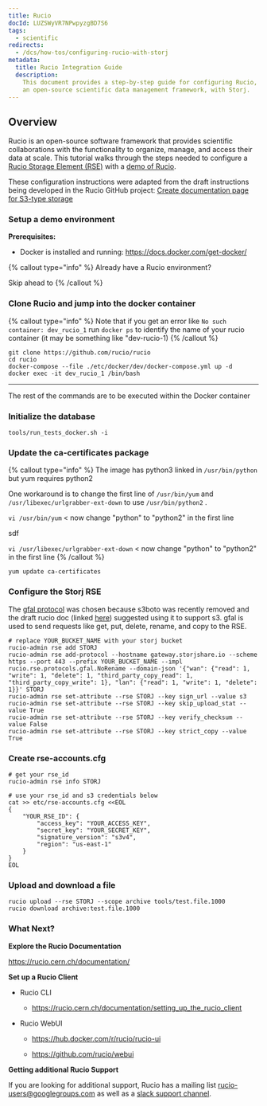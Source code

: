 ```yaml
---
title: Rucio
docId: LUZSWyVR7NPwpyzgBD7S6
tags:
  - scientific
redirects:
  - /dcs/how-tos/configuring-rucio-with-storj
metadata:
  title: Rucio Integration Guide
  description:
    This document provides a step-by-step guide for configuring Rucio,
    an open-source scientific data management framework, with Storj.
---
```


## Overview

Rucio is an open-source software framework that provides scientific collaborations with the functionality to organize, manage, and access their data at scale. This tutorial walks through the steps needed to configure a [Rucio Storage Element (RSE)](https://rucio.cern.ch/documentation/rucio_storage_element) with a [demo of Rucio](https://rucio.cern.ch/documentation/setting_up_demo/).

These configuration instructions were adapted from the draft instructions being developed in the Rucio GitHub project: [Create documentation page for S3-type storage](https://github.com/rucio/rucio/issues/5450)

### Setup a demo environment

**Prerequisites:**

- Docker is installed and running: <https://docs.docker.com/get-docker/>

{% callout type="info"  %}
Already have a Rucio environment?

Skip ahead to [](docId:LUZSWyVR7NPwpyzgBD7S6)&#x20;
{% /callout %}

### Clone Rucio and jump into the docker container

{% callout type="info"  %}
Note that if you get an error like `No such container: dev_rucio_1` run `docker ps` to identify the name of your rucio container (it may be something like "dev-rucio-1)
{% /callout %}

```console
git clone https://github.com/rucio/rucio
cd rucio
docker-compose --file ./etc/docker/dev/docker-compose.yml up -d
docker exec -it dev_rucio_1 /bin/bash
```

---

The rest of the commands are to be executed within the Docker container

### Initialize the database

```console
tools/run_tests_docker.sh -i
```

### Update the ca-certificates package

{% callout type="info"  %}
The image has python3 linked in `/usr/bin/python` but yum requires python2

One workaround is to change the first line of `/usr/bin/yum` and `/usr/libexec/urlgrabber-ext-down`&#x20;
&#x20;to use `/usr/bin/python2` .&#x20;

`vi /usr/bin/yum` < now change "python" to "python2" in the first line

sdf

`vi /usr/libexec/urlgrabber-ext-down` < now change "python" to "python2" in the first line
{% /callout %}

```console
yum update ca-certificates
```

### Configure the Storj RSE

The [gfal protocol](https://github.com/rucio/rucio/blob/master/lib/rucio/rse/protocols/gfal.py) was chosen because s3boto was recently removed and the draft rucio doc (linked [here](https://github.com/rucio/rucio/issues/5450)) suggested using it to support s3. gfal is used to send requests like get, put, delete, rename, and copy to the RSE.

```console
# replace YOUR_BUCKET_NAME with your storj bucket
rucio-admin rse add STORJ
rucio-admin rse add-protocol --hostname gateway.storjshare.io --scheme https --port 443 --prefix YOUR_BUCKET_NAME --impl rucio.rse.protocols.gfal.NoRename --domain-json '{"wan": {"read": 1, "write": 1, "delete": 1, "third_party_copy_read": 1, "third_party_copy_write": 1}, "lan": {"read": 1, "write": 1, "delete": 1}}' STORJ
rucio-admin rse set-attribute --rse STORJ --key sign_url --value s3
rucio-admin rse set-attribute --rse STORJ --key skip_upload_stat --value True
rucio-admin rse set-attribute --rse STORJ --key verify_checksum --value False
rucio-admin rse set-attribute --rse STORJ --key strict_copy --value True
```

### Create rse-accounts.cfg

```console
# get your rse_id
rucio-admin rse info STORJ

# use your rse_id and s3 credentials below
cat >> etc/rse-accounts.cfg <<EOL
{
    "YOUR_RSE_ID": {
        "access_key": "YOUR_ACCESS_KEY",
        "secret_key": "YOUR_SECRET_KEY",
        "signature_version": "s3v4",
        "region": "us-east-1"
    }
}
EOL
```

### Upload and download a file

```console
rucio upload --rse STORJ --scope archive tools/test.file.1000
rucio download archive:test.file.1000
```

### What Next?

**Explore the Rucio Documentation**

<https://rucio.cern.ch/documentation/>

**Set up a Rucio Client**

- Rucio CLI

  - <https://rucio.cern.ch/documentation/setting_up_the_rucio_client>

- Rucio WebUI

  - <https://hub.docker.com/r/rucio/rucio-ui>

  - <https://github.com/rucio/webui>

**Getting additional Rucio Support**

If you are looking for additional support, Rucio has a mailing list [rucio-users@googlegroups.com]() as well as a [slack support channel](https://rucio.slack.com/messages/#support).

